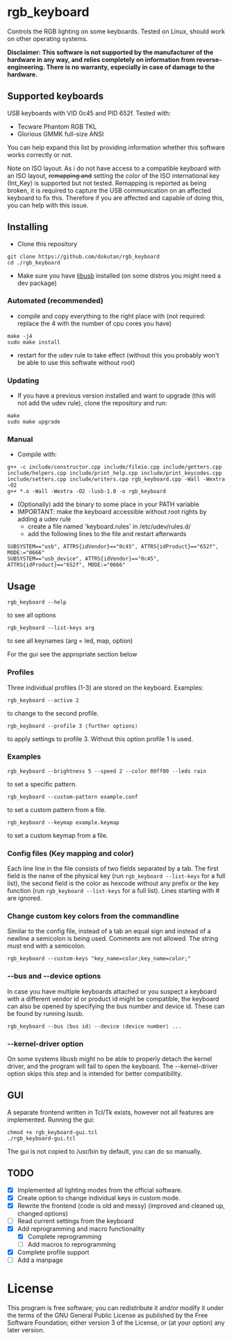 # rgb_keyboard
Controls the RGB lighting on some keyboards. Tested on Linux, should work on other operating systems.

**Disclaimer: This software is not supported by the manufacturer of the hardware in any way, and relies completely on information from reverse-engineering. There is no warranty, especially in case of damage to the hardware.**

## Supported keyboards
USB keyboards with VID 0c45 and PID 652f. 
Tested with:
- Tecware Phantom RGB TKL
- Glorious GMMK full-size ANSI

You can help expand this list by providing information whether this software works correctly or not.

Note on ISO layout: As i do not have access to a compatible keyboard with an ISO layout, ~~remapping and~~ setting the color of the ISO international key (Int_Key) is supported but not tested. Remapping is reported as being broken, it is required to capture the USB communication on an affected keyboard to fix this. Therefore if you are affected and capable of doing this, you can help with this issue.

## Installing
- Clone this repository
```
git clone https://github.com/dokutan/rgb_keyboard
cd ./rgb_keyboard
```
- Make sure you have [libusb](https://libusb.info/) installed (on some distros you might need a dev package)

### Automated (recommended)
- compile and copy everything to the right place with (not required: replace the 4 with the number of cpu cores you have)
```
make -j4
sudo make install
```
- restart for the udev rule to take effect (without this you probably won't be able to use this softwate without root)

### Updating
- If you have a previous version installed and want to upgrade (this will not add the udev rule), clone the repository and run:
```
make
sudo make upgrade
```

### Manual
- Compile with:
```
g++ -c include/constructor.cpp include/fileio.cpp include/getters.cpp include/helpers.cpp include/print_help.cpp include/print_keycodes.cpp include/setters.cpp include/writers.cpp rgb_keyboard.cpp -Wall -Wextra -O2
g++ *.o -Wall -Wextra -O2 -lusb-1.0 -o rgb_keyboard
```
- (Optionally) add the binary to some place in your PATH variable
- IMPORTANT: make the keyboard accessible without root rights by adding a udev rule
  - create a file named 'keyboard.rules' in /etc/udev/rules.d/
  - add the following lines to the file and restart afterwards
```
SUBSYSTEM=="usb", ATTRS{idVendor}=="0c45", ATTRS{idProduct}=="652f", MODE:="0666"
SUBSYSTEM=="usb_device", ATTRS{idVendor}=="0c45", ATTRS{idProduct}=="652f", MODE:="0666"
```

## Usage

```
rgb_keyboard --help
```
to see all options

```
rgb_keyboard --list-keys arg
```
to see all keynames (arg = led, map, option)

For the gui see the appropriate section below

### Profiles

Three individual profiles (1-3) are stored on the keyboard. Examples:

```
rgb_keyboard --active 2
```
to change to the second profile.

```
rgb_keyboard --profile 3 ⟨further options⟩
```
to apply settings to profile 3. Without this option profile 1 is used.

### Examples

```
rgb_keyboard --brightness 5 --speed 2 --color 00ff00 --leds rain
```
to set a specific pattern.

```
rgb_keyboard --custom-pattern example.conf
```
to set a custom pattern from a file.

```
rgb_keyboard --keymap example.keymap
```
to set a custom keymap from a file.

### Config files (Key mapping and color)

Each line line in the file consists of two fields separated by a tab. The first field is the name of the physical key (run ``rgb_keyboard --list-keys`` for a full list), the second field is the color as hexcode without any prefix or the key function (run ``rgb_keyboard --list-keys`` for a full list). Lines starting with # are ignored.

### Change custom key colors from the commandline

Similar to the config file, instead of a tab an equal sign and instead of a newline a semicolon is being used. Comments are not allowed. The string must end with a semicolon.

```
rgb_keyboard --custom-keys "key_name=color;key_name=color;"
```

### --bus and --device options

In case you have multiple keyboards attached or you suspect a keyboard with a different vendor id or product id might be compatible, the keyboard can also be opened by specifying the bus number and device id. These can be found by running lsusb.

```
rgb_keyboard --bus ⟨bus id⟩ --device ⟨device number⟩ ...
```

### --kernel-driver option

On some systems libusb might no be able to properly detach the kernel driver, and the program will fail to open the keyboard. The --kernel-driver option skips this step and is intended for better compatibility.

## GUI

A separate frontend written in Tcl/Tk exists, however not all features are implemented. Running the gui:
```
chmod +x rgb_keyboard-gui.tcl
./rgb_keyboard-gui.tcl
```
The gui is not copied to /usr/bin by default, you can do so manually.

## TODO
- [x] Implemented all lighting modes from the official software.
- [x] Create option to change individual keys in custom mode.
- [x] Rewrite the frontend (code is old and messy) (improved and cleaned up, changed options)
- [ ] Read current settings from the keyboard
- [x] Add reprogramming and macro functionality
  - [x] Complete reprogramming
  - [ ] Add macros to reprogramming
- [x] Complete profile support
- [ ] Add a manpage

# License
This program is free software; you can redistribute it and/or modify it under the terms of the GNU General Public License as published by the Free Software Foundation; either version 3 of the License, or (at your option) any later version.


